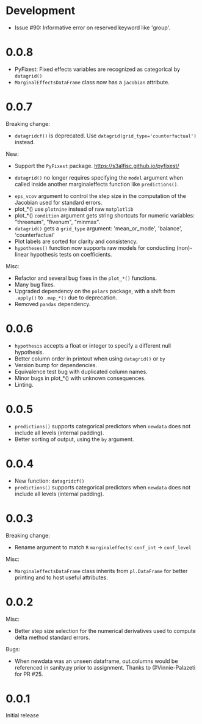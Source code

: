 # Development

* Issue #90: Informative error on reserved keyword like 'group'.

# 0.0.8

* PyFixest: Fixed effects variables are recognized as categorical by `datagrid()`
* `MarginalEffectsDataFrame` class now has a `jacobian` attribute.

# 0.0.7

Breaking change:

* `datagridcf()` is deprecated. Use `datagrid(grid_type='counterfactual')` instead.

New:

* Support the `PyFixest` package. https://s3alfisc.github.io/pyfixest/
- `datagrid()` no longer requires specifying the `model` argument when called inside another marginaleffects function like `predictions()`.
* `eps_vcov` argument to control the step size in the computation of the Jacobian used for standard errors.
* plot_*() use `plotnine` instead of raw `matplotlib`
* plot_*() `condition` argument gets string shortcuts for numeric variables: "threenum", "fivenum", "minmax".
* `datagrid()` gets a `grid_type` argument: 'mean_or_mode', 'balance', 'counterfactual'
* Plot labels are sorted for clarity and consistency.
* `hypotheses()` function now supports raw models for conducting (non)-linear hypothesis tests on coefficients.

Misc:

* Refactor and several bug fixes in the `plot_*()` functions.
* Many bug fixes.
* Upgraded dependency on the `polars` package, with a shift from `.apply()` to `.map_*()` due to deprecation.
* Removed `pandas` dependency.


# 0.0.6

* `hypothesis` accepts a float or integer to specify a different null hypothesis.
* Better column order in printout when using `datagrid()` or `by`
* Version bump for dependencies.
* Equivalence test bug with duplicated column names.
* Minor bugs in plot_*() with unknown consequences.
* Linting.

# 0.0.5

* `predictions()` supports categorical predictors when `newdata` does not include all levels (internal padding).
* Better sorting of output, using the `by` argument.

# 0.0.4

* New function: `datagridcf()`
* `predictions()` supports categorical predictors when `newdata` does not include all levels (internal padding).

# 0.0.3

Breaking change:

* Rename argument to match `R` `marginaleffects`: `conf_int` -> `conf_level`

Misc:

* `MarginaleffectsDataFrame` class inherits from `pl.DataFrame` for better printing and to host useful attributes.

# 0.0.2

Misc:

* Better step size selection for the numerical derivatives used to compute delta method standard errors.

Bugs:

* When newdata was an unseen dataframe, out.columns would be referenced in sanity.py prior to assignment. Thanks to @Vinnie-Palazeti for PR #25.


# 0.0.1

Initial release
